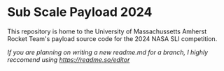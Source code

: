 # Sub Scale Payload 2024

This repository is home to the University of Massachussetts Amherst Rocket Team's payload source code for the 2024 NASA SLI competition.

_If you are planning on writing a new readme.md for a branch, I highly reccomend using https://readme.so/editor_
